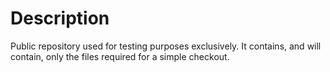 # Description


Public repository used for testing purposes exclusively. It contains, and will contain, only the files required for a simple checkout.

